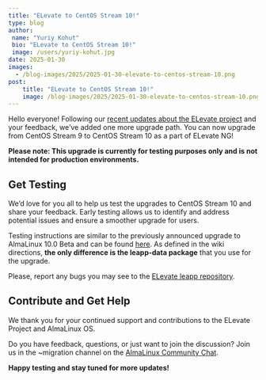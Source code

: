 ```yaml
---
title: "ELevate to CentOS Stream 10!"
type: blog
author: 
 name: "Yuriy Kohut"
 bio: "ELevate to CentOS Stream 10!"
 image: /users/yuriy-kohut.jpg
date: 2025-01-30
images:
  - /blog-images/2025/2025-01-30-elevate-to-centos-stream-10.png
post: 
    title: "ELevate to CentOS Stream 10!"
    image: /blog-images/2025/2025-01-30-elevate-to-centos-stream-10.png
---
```


Hello everyone! Following our [recent updates about the ELevate project](https://almalinux.org/blog/2025-01-14-elevate-updates/) and your feedback, we’ve added one more upgrade path. You can now upgrade from CentOS Stream 9 to CentOS Stream 10 as a part of ELevate NG!

**Please note: This upgrade is currently for testing purposes only and is not intended for production environments.**

## Get Testing

We’d love for you all to help us test the upgrades to CentOS Stream 10 and share your feedback. Early testing allows us to identify and address potential issues and ensure a smoother upgrade for users.

Testing instructions are similar to the previously announced upgrade to AlmaLinux 10.0 Beta and can be found [here](https://wiki.almalinux.org/elevate/ELevate-NG-testing-guide.html#upgrading-almalinux-9-to-almalinux-10). As defined in the wiki directions, **the only difference is the leapp-data package** that you use for the upgrade.

Please, report any bugs you may see to the [ELevate leapp repository](https://github.com/AlmaLinux/leapp-repository).

## Contribute and Get Help

We thank you for your continued support and contributions to the ELevate Project and AlmaLinux OS. 

Do you have feedback, questions, or just want to join the discussion? Join us in the ~migration channel on the [AlmaLinux Community Chat](https://chat.almalinux.org/almalinux/channels/migration).

**Happy testing and stay tuned for more updates!**
